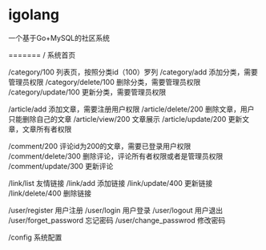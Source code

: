 igolang
=======
一个基于Go+MySQL的社区系统

=======
/ 系统首页

/category/100 列表页，按照分类id（100）罗列
/category/add 添加分类，需要管理员权限
/category/delete/100 删除分类，需要管理员权限
/category/update/100 更新分类，需要管理员权限

/article/add 添加文章，需要注册用户权限
/article/delete/200 删除文章，用户只能删除自己的文章
/article/view/200 文章展示
/article/update/200 更新文章，文章所有者权限

/comment/200 评论id为200的文章，需要已登录用户权限
/comment/delete/300 删除评论，评论所有者权限或者是管理员权限
/comment/update/300 更新评论

/link/list 友情链接
/link/add 添加链接
/link/update/400 更新链接
/link/delete/400 删除链接

/user/register 用户注册
/user/login 用户登录
/user/logout 用户退出
/user/forget_password 忘记密码
/user/change_passwrod 修改密码

/config 系统配置
